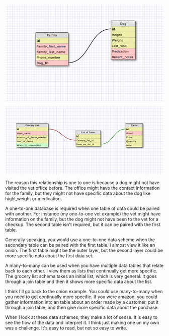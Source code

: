 
![VET](imgs/vet.png "Vet schema")

![GROCERY](imgs/Grocery_list.png "Grocery list Schema")








The reason this relationship is one to one is because a dog might not have visited the vet office before. The office might have the contact information for the family, but they might not have specific data about the dog like hight,weight or medication.

A one-to-one database is required when one table of data could be paired with another. For instance (my one-to-one vet example) the vet might have information on the family, but the dog might not have been to the vet for a checkup. The second table isn't required, but it can be paired with the first table.

Generally speaking, you would use a one-to-one data scheme when the secondary table can be paired with the first table. I almost view it like an onion. The first table might be the outer layer, but the second layer could be more specific data about the first data set.

A many-to-many can be used when you have multiple data tables that relate back to each other. I view them as lists that continually get more specific. The grocery list schema takes an initial list, which is very general. It goes through a join table and then it shows more specific data about the list.

I think I'll go back to the onion example.  You could use many-to-many when you need to get continually more specific. If you were amazon, you could gather information into an table about an order made by a customer, put it through a join table, and then give more specific data about the purchase.

When I look at these data schemes, they make a lot of sense. It is easy to see the flow of the data and interpret it. I think just making one on my own was a challenge. It's easy to read, but not so easy to write.